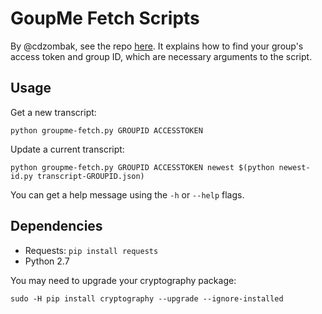 # GoupMe Fetch Scripts

By @cdzombak, see the repo [here](https://github.com/cdzombak/groupme-tools). It explains how to find your group's access token and group ID, which are necessary arguments to the script.

## Usage

Get a new transcript:  
```
python groupme-fetch.py GROUPID ACCESSTOKEN
```

Update a current transcript:  
```
python groupme-fetch.py GROUPID ACCESSTOKEN newest $(python newest-id.py transcript-GROUPID.json)
```

You can get a help message using the `-h` or `--help` flags.

## Dependencies

* Requests: `pip install requests`  
* Python 2.7

You may need to upgrade your cryptography package:
```
sudo -H pip install cryptography --upgrade --ignore-installed
```
